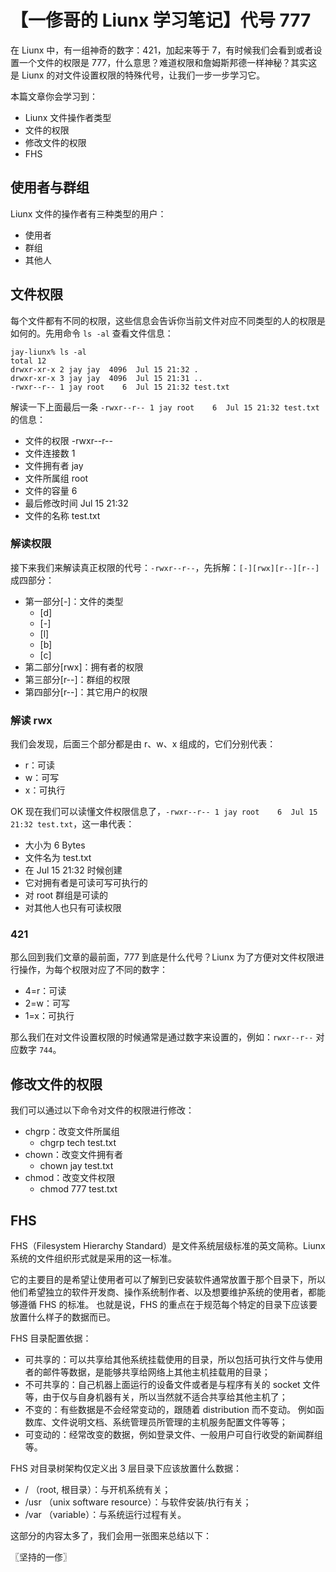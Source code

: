 # 【一俢哥的 Liunx 学习笔记】代号 777
在 Liunx 中，有一组神奇的数字：421，加起来等于 7，有时候我们会看到或者设置一个文件的权限是 777，什么意思？难道权限和詹姆斯邦德一样神秘？其实这是 Liunx 的对文件设置权限的特殊代号，让我们一步一步学习它。

本篇文章你会学习到：
* Liunx 文件操作者类型
* 文件的权限
* 修改文件的权限
* FHS

## 使用者与群组
Liunx 文件的操作者有三种类型的用户：

* 使用者
* 群组
* 其他人

## 文件权限
每个文件都有不同的权限，这些信息会告诉你当前文件对应不同类型的人的权限是如何的。先用命令 `ls -al` 查看文件信息：

```
jay-liunx% ls -al
total 12
drwxr-xr-x 2 jay jay  4096  Jul 15 21:32 .
drwxr-xr-x 3 jay jay  4096  Jul 15 21:31 ..
-rwxr--r-- 1 jay root    6  Jul 15 21:32 test.txt
```

解读一下上面最后一条 `-rwxr--r-- 1 jay root    6  Jul 15 21:32 test.txt` 的信息：
* 文件的权限 -rwxr--r--
* 文件连接数 1
* 文件拥有者 jay
* 文件所属组 root
* 文件的容量 6
* 最后修改时间 Jul 15 21:32
* 文件的名称 test.txt

### 解读权限
接下来我们来解读真正权限的代号：`-rwxr--r--`，先拆解：`[-][rwx][r--][r--]` 成四部分：
* 第一部分[-]：文件的类型
    * [d]
    * [-]
    * [l]
    * [b]
    * [c]
* 第二部分[rwx]：拥有者的权限
* 第三部分[r--]：群组的权限
* 第四部分[r--]：其它用户的权限

### 解读 rwx
我们会发现，后面三个部分都是由 r、w、x 组成的，它们分别代表：

* r：可读
* w：可写
* x：可执行

OK 现在我们可以读懂文件权限信息了，`-rwxr--r-- 1 jay root    6  Jul 15 21:32 test.txt`，这一串代表：
* 大小为 6 Bytes
* 文件名为 test.txt
* 在 Jul 15 21:32 时候创建
* 它对拥有者是可读可写可执行的
* 对 root 群组是可读的
* 对其他人也只有可读权限

### 421
那么回到我们文章的最前面，777 到底是什么代号？Liunx 为了方便对文件权限进行操作，为每个权限对应了不同的数字：

* 4=r：可读
* 2=w：可写
* 1=x：可执行

那么我们在对文件设置权限的时候通常是通过数字来设置的，例如：`rwxr--r--` 对应数字 `744`。

## 修改文件的权限
我们可以通过以下命令对文件的权限进行修改：

* chgrp：改变文件所属组
    * chgrp tech test.txt
* chown：改变文件拥有者
    * chown jay test.txt
* chmod：改变文件权限
    * chmod 777 test.txt

## FHS
FHS（Filesystem Hierarchy Standard）是文件系统层级标准的英文简称。Liunx 系统的文件组织形式就是采用的这一标准。

它的主要目的是希望让使用者可以了解到已安装软件通常放置于那个目录下，所以他们希望独立的软件开发商、操作系统制作者、以及想要维护系统的使用者，都能够遵循 FHS 的标准。 也就是说，FHS 的重点在于规范每个特定的目录下应该要 放置什么样子的数据而已。

FHS 目录配置依据：
* 可共享的：可以共享给其他系统挂载使用的目录，所以包括可执行文件与使用者的邮件等数据，是能够共享给网络上其他主机挂载用的目录；
* 不可共享的：自己机器上面运行的设备文件或者是与程序有关的 socket 文件等，由于仅与自身机器有关，所以当然就不适合共享给其他主机了；
* 不变的：有些数据是不会经常变动的，跟随着 distribution 而不变动。 例如函数库、文件说明文档、系统管理员所管理的主机服务配置文件等等；
* 可变动的：经常改变的数据，例如登录文件、一般用户可自行收受的新闻群组等。

FHS 对目录树架构仅定义出 3 层目录下应该放置什么数据：
* / （root, 根目录）：与开机系统有关；
* /usr （unix software resource）：与软件安装/执行有关；
* /var （variable）：与系统运行过程有关。
 
这部分的内容太多了，我们会用一张图来总结以下：


〖坚持的一俢〗
